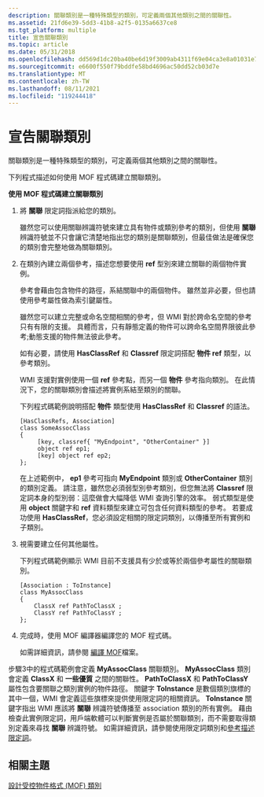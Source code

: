 ```yaml
---
description: 關聯類別是一種特殊類型的類別，可定義兩個其他類別之間的關聯性。
ms.assetid: 21fd6e39-5dd3-41b8-a2f5-0135a6637ce8
ms.tgt_platform: multiple
title: 宣告關聯類別
ms.topic: article
ms.date: 05/31/2018
ms.openlocfilehash: dd569d1dc20ba40be6d19f3009ab4311f69e04ca3e8a01031e74a9c84b461552
ms.sourcegitcommit: e6600f550f79bddfe58bd4696ac50dd52cb03d7e
ms.translationtype: MT
ms.contentlocale: zh-TW
ms.lasthandoff: 08/11/2021
ms.locfileid: "119244418"
---
```

# <a name="declaring-an-association-class"></a>宣告關聯類別

關聯類別是一種特殊類型的類別，可定義兩個其他類別之間的關聯性。

下列程式描述如何使用 MOF 程式碼建立關聯類別。

**使用 MOF 程式碼建立關聯類別**

1.  將 **關聯** 限定詞指派給您的類別。

    雖然您可以使用關聯辨識符號來建立具有物件或類別參考的類別，但使用 **關聯** 辨識符號並不只會讓它清楚地指出您的類別是關聯類別，但最佳做法是確保您的類別會完整地做為關聯類別。

2.  在類別內建立兩個參考，描述您想要使用 **ref** 型別來建立關聯的兩個物件實例。

    參考會藉由包含物件的路徑，系結關聯中的兩個物件。 雖然並非必要，但也請使用參考屬性做為索引鍵屬性。

    雖然您可以建立完整或命名空間相關的參考，但 WMI 對於跨命名空間的參考只有有限的支援。 具體而言，只有靜態定義的物件可以跨命名空間界限彼此參考;動態支援的物件無法彼此參考。

    如有必要，請使用 **HasClassRef** 和 **Classref** 限定詞搭配 **物件 ref** 類型，以參考類別。

    WMI 支援對實例使用一個 **ref** 參考點，而另一個 **物件** 參考指向類別。 在此情況下，您的關聯類別會描述將實例系結至類別的關聯。

    下列程式碼範例說明搭配 **物件** 類型使用 **HasClassRef** 和 **Classref** 的語法。

    ``` syntax
    [HasClassRefs, Association]
    class SomeAssocClass
    {
         [key, classref{ "MyEndpoint", "OtherContainer" }]
         object ref ep1;
         [key] object ref ep2;
    }; 
    ```

    在上述範例中， **ep1** 參考可指向 **MyEndpoint** 類別或 **OtherContainer** 類別的類別定義。 請注意，雖然您必須弱型別參考類別，但您無法將 **Classref** 限定詞本身的型別弱：這麼做會大幅降低 WMI 查詢引擎的效率。 弱式類型是使用 **object** 關鍵字和 **ref** 資料類型來建立可包含任何資料類型的參考。 若要成功使用 **HasClassRef**，您必須設定相關的限定詞類別，以傳播至所有實例和子類別。

3.  視需要建立任何其他屬性。

    下列程式碼範例顯示 WMI 目前不支援具有少於或等於兩個參考屬性的關聯類別。

    ``` syntax
    [Association : ToInstance] 
    class MyAssocClass
    {
        ClassX ref PathToClassX ;
        ClassY ref PathToClassY ;
    };
    ```

4.  完成時，使用 MOF 編譯器編譯您的 MOF 程式碼。

    如需詳細資訊，請參閱 [編譯 MOF](compiling-mof-files.md)檔案。

步驟3中的程式碼範例會定義 **MyAssocClass** 關聯類別。 **MyAssocClass** 類別會定義 **ClassX** 和 **一些優質** 之間的關聯性。 **PathToClassX** 和 **PathToClassY** 屬性包含要關聯之類別實例的物件路徑。 關鍵字 **ToInstance** 是數個類別旗標的其中一個，WMI 會定義這些旗標來提供使用限定詞的相關資訊。 **ToInstance** 關鍵字指出 WMI 應該將 **關聯** 辨識符號傳播至 association 類別的所有實例。 藉由檢查此實例限定詞，用戶端軟體可以判斷實例是否屬於關聯類別，而不需要取得類別定義來尋找 **關聯** 辨識符號。 如需詳細資訊，請參閱使用限定詞類別和[參考](references.md)[描述限定詞](describing-a-qualifier-with-a-qualifier-flavor.md)。

## <a name="related-topics"></a>相關主題

<dl> <dt>

[設計受控物件格式 (MOF) 類別](designing-managed-object-format--mof--classes.md)
</dt> </dl>

 

 



